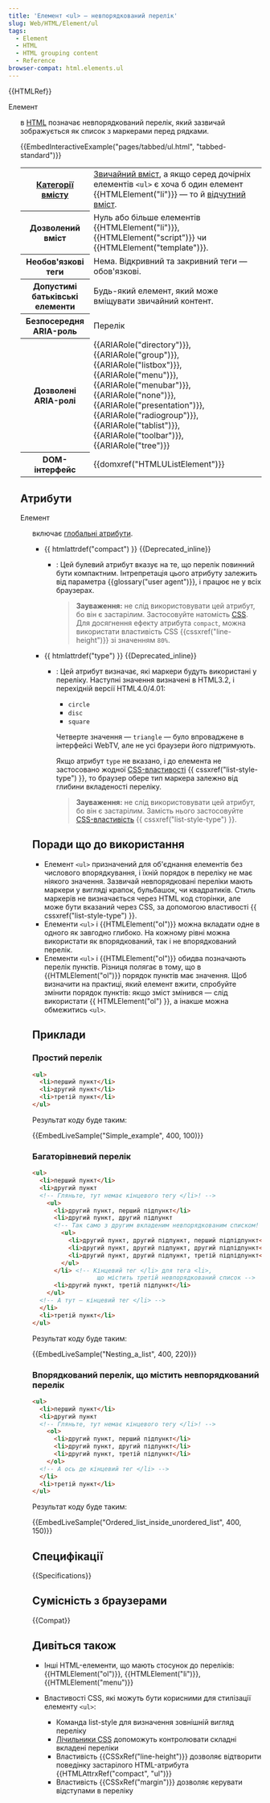 ```yaml
---
title: 'Елемент <ul> — невпорядкований перелік'
slug: Web/HTML/Element/ul
tags:
  - Element
  - HTML
  - HTML grouping content
  - Reference
browser-compat: html.elements.ul
---
```


{{HTMLRef}}

Елемент <ul> в [HTML](/uk/docs/Web/HTML) позначає невпорядкований перелік, який зазвичай зображується як список з маркерами перед рядками.

{{EmbedInteractiveExample("pages/tabbed/ul.html", "tabbed-standard")}}

<table class="properties">
  <tbody>
    <tr>
      <th scope="row">
        <a href="/uk/docs/Web/Guide/HTML/Content_categories"
          >Категорії вмісту</a
        >
      </th>
      <td>
        <a href="/uk/docs/Web/Guide/HTML/Content_categories#flow_content"
          >Звичайний вміст</a
        >, а якщо серед дочірніх елементів <code>&#x3C;ul></code> є хоча б один елемент {{HTMLElement("li")}} &mdash; то й
        <a href="/en-US/docs/Web/Guide/HTML/Content_categories#palpable_content"
          >відчутний вміст</a
        >.
      </td>
    </tr>
    <tr>
      <th scope="row">Дозволений вміст</th>
      <td>
        Нуль або більше елементів {{HTMLElement("li")}}, {{HTMLElement("script")}} чи {{HTMLElement("template")}}.
      </td>
    </tr>
    <tr>
      <th scope="row">Необов'язкові теги</th>
      <td>Нема. Відкривний та закривний теги — обов'язкові.</td>
    </tr>
    <tr>
      <th scope="row">Допустимі батьківські елементи</th>
      <td>
        Будь-який елемент, який може вміщувати звичайний контент.
      </td>
    </tr>
    <tr>
      <th scope="row">Безпосередня ARIA-роль</th>
      <td>
        Перелік
      </td>
    </tr>
    <tr>
      <th scope="row">Дозволені ARIA-ролі</th>
      <td>
        {{ARIARole("directory")}}, {{ARIARole("group")}},
        {{ARIARole("listbox")}}, {{ARIARole("menu")}},
        {{ARIARole("menubar")}}, {{ARIARole("none")}},
        {{ARIARole("presentation")}},
        {{ARIARole("radiogroup")}}, {{ARIARole("tablist")}},
        {{ARIARole("toolbar")}}, {{ARIARole("tree")}}
    </tr>
    <tr>
      <th scope="row">DOM-інтерфейс</th>
      <td>{{domxref("HTMLUListElement")}}</td>
    </tr>
  </tbody>
</table>

## Атрибути

Елемент <ul> включає [глобальні атрибути](/uk/docs/Web/HTML/Global_attributes).

- {{ htmlattrdef("compact") }} {{Deprecated_inline}}

  - : Цей булевий атрибут вказує на те, що перелік повинний бути компактним. Інтрепретація цього атрибуту залежить від параметра {{glossary("user agent")}}, і працює не у всіх браузерах.

    > **Зауваження:** не слід використовувати цей атрибут, бо він є застарілим. Застосовуйте натомість [CSS](/en-US/docs/Web/CSS). Для досягнення ефекту атрибута `compact`, можна використати властивість CSS {{cssxref("line-height")}} зі значенням `80%`.

- {{ htmlattrdef("type") }} {{Deprecated_inline}}

  - : Цей атрибут визначає, які маркери будуть використані у переліку. Наступні значення визначені в HTML3.2, і перехідній версії HTML4.0/4.01:

    - `circle`
    - `disc`
    - `square`


    Четверте значення — `triangle` — було впроваджене в інтерфейсі WebTV, але не усі браузери його підтримують.

    Якщо атрибут `type` не вказано, і до елемента не застосовано жодної [CSS-властивості](/uk/docs/Web/CSS) {{ cssxref("list-style-type") }}, то браузер обере тип маркера залежно від глибини вкладеності переліку.

    > **Зауваження:** не слід використовувати цей атрибут, бо він є застарілим. Замість нього застосовуйте [CSS-властивість](/uk/docs/Web/CSS) {{ cssxref("list-style-type") }}.

## Поради що до використання

- Елемент `<ul>` призначений для об'єднання елементів без числового впорядкування, і їхній порядок в переліку не має ніякого значення. Зазвичай невпорядковані переліки мають маркери у вигляді крапок, бульбашок, чи квадратиків. Стиль маркерів не визначається через HTML код сторінки, але може бути вказаний через CSS, за допомогою властивості {{ cssxref("list-style-type") }}.
- Елементи `<ul>` і {{HTMLElement("ol")}} можна вкладати одне в одного як завгодно глибоко. На кожному рівні можна використати як впорядкований, так і не впорядкований перелік.
- Елементи `<ul>` і {{HTMLElement("ol")}} обидва позначають перелік пунктів. Різниця полягає в тому, що в {{HTMLElement("ol")}} порядок пунктів має значення. Щоб визначити на практиці, який елемент вжити, спробуйте змінити порядок пунктів: якщо зміст змінився — слід використати {{ HTMLElement("ol") }}, а інакше можна обмежитись `<ul>`.

## Приклади

### Простий перелік

```html
<ul>
  <li>перший пункт</li>
  <li>другий пункт</li>
  <li>третій пункт</li>
</ul>
```

Результат коду буде таким:

{{EmbedLiveSample("Simple_example", 400, 100)}}

### Багаторівневий перелік

```html
<ul>
  <li>перший пункт</li>
  <li>другий пункт
  <!-- Гляньте, тут немає кінцевого тегу </li>! -->
    <ul>
      <li>другий пункт, перший підпункт</li>
      <li>другий пункт, другий підпункт
      <!-- Так само з другим вкладеним невпорядкованим списком! -->
        <ul>
          <li>другий пункт, другий підпункт, перший підпідпункт</li>
          <li>другий пункт, другий підпункт, другий підпідпункт</li>
          <li>другий пункт, другий підпункт, третій підпідпункт</li>
        </ul>
      </li> <!-- Кінцевий тег </li> для тега <li>,
                  що містить третій невпорядкований список -->
      <li>другий пункт, третій підпункт</li>
    </ul>
  <!-- А тут — кінцевий тег </li> -->
  </li>
  <li>третій пункт</li>
</ul>
```

Результат коду буде таким:

{{EmbedLiveSample("Nesting_a_list", 400, 220)}}

### Впорядкований перелік, що містить невпорядкований перелік

```html
<ul>
  <li>перший пункт</li>
  <li>другий пункт
  <!-- Гляньте, тут немає кінцевого тегу </li>! -->
    <ol>
      <li>другий пункт, перший підпункт</li>
      <li>другий пункт, другий підпункт</li>
      <li>другий пункт, третій підпункт</li>
    </ol>
  <!-- А ось де кінцевий тег </li> -->
  </li>
  <li>третій пункт</li>
</ul>
```

Результат коду буде таким:

{{EmbedLiveSample("Ordered_list_inside_unordered_list", 400, 150)}}

## Специфікації

{{Specifications}}

## Сумісність з браузерами

{{Compat}}

## Дивіться також

- Інші HTML-елементи, що мають стосунок до переліків: {{HTMLElement("ol")}}, {{HTMLElement("li")}}, {{HTMLElement("menu")}}
- Властивості CSS, які можуть бути корисними для стилізації елементу `<ul>`:

  - Команда list-style для визначення зовнішній вигляд переліку
  - [Лічильники CSS](/uk/docs/Web/CSS/CSS_Counter_Styles/Using_CSS_counters) допоможуть контролювати складні вкладені переліки
  - Властивість {{CSSxRef("line-height")}} дозволяє відтворити поведінку застарілого HTML-атрибута {{HTMLAttrxRef("compact", "ul")}}
  - Властивість {{CSSxRef("margin")}} дозволяє керувати відступами в переліку
